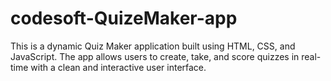# codesoft-QuizeMaker-app
This is a dynamic Quiz Maker application built using HTML, CSS, and JavaScript.  The app allows users to create, take, and score quizzes in real-time with a clean and interactive user interface.
